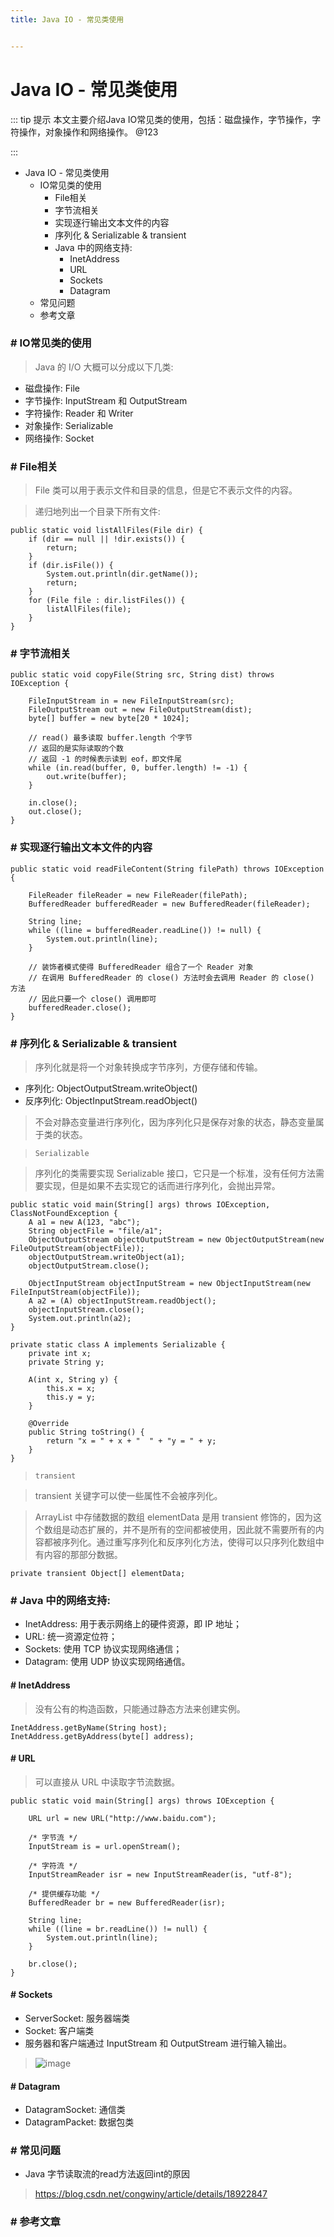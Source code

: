 ```yaml
---
title: Java IO - 常见类使用


---
```


# Java IO - 常见类使用

::: tip 提示
本文主要介绍Java IO常见类的使用，包括：磁盘操作，字节操作，字符操作，对象操作和网络操作。 @123

:::


*   Java IO - 常见类使用
    *   IO常见类的使用
        *   File相关
        *   字节流相关
        *   实现逐行输出文本文件的内容
        *   序列化 & Serializable & transient
        *   Java 中的网络支持:
            *   InetAddress
            *   URL
            *   Sockets
            *   Datagram
    *   常见问题
    *   参考文章

### # IO常见类的使用

> Java 的 I/O 大概可以分成以下几类:

*   磁盘操作: File
*   字节操作: InputStream 和 OutputStream
*   字符操作: Reader 和 Writer
*   对象操作: Serializable
*   网络操作: Socket

### # File相关

> File 类可以用于表示文件和目录的信息，但是它不表示文件的内容。

> 递归地列出一个目录下所有文件:

```
public static void listAllFiles(File dir) {
    if (dir == null || !dir.exists()) {
        return;
    }
    if (dir.isFile()) {
        System.out.println(dir.getName());
        return;
    }
    for (File file : dir.listFiles()) {
        listAllFiles(file);
    }
}
```

### # 字节流相关

```
public static void copyFile(String src, String dist) throws IOException {

    FileInputStream in = new FileInputStream(src);
    FileOutputStream out = new FileOutputStream(dist);
    byte[] buffer = new byte[20 * 1024];

    // read() 最多读取 buffer.length 个字节
    // 返回的是实际读取的个数
    // 返回 -1 的时候表示读到 eof，即文件尾
    while (in.read(buffer, 0, buffer.length) != -1) {
        out.write(buffer);
    }

    in.close();
    out.close();
}
```

### # 实现逐行输出文本文件的内容

```
public static void readFileContent(String filePath) throws IOException {

    FileReader fileReader = new FileReader(filePath);
    BufferedReader bufferedReader = new BufferedReader(fileReader);

    String line;
    while ((line = bufferedReader.readLine()) != null) {
        System.out.println(line);
    }

    // 装饰者模式使得 BufferedReader 组合了一个 Reader 对象
    // 在调用 BufferedReader 的 close() 方法时会去调用 Reader 的 close() 方法
    // 因此只要一个 close() 调用即可
    bufferedReader.close();
}
```

### # 序列化 & Serializable & transient

> 序列化就是将一个对象转换成字节序列，方便存储和传输。

*   序列化: ObjectOutputStream.writeObject()
*   反序列化: ObjectInputStream.readObject()

> 不会对静态变量进行序列化，因为序列化只是保存对象的状态，静态变量属于类的状态。

> `Serializable`

> 序列化的类需要实现 Serializable 接口，它只是一个标准，没有任何方法需要实现，但是如果不去实现它的话而进行序列化，会抛出异常。

```
public static void main(String[] args) throws IOException, ClassNotFoundException {
    A a1 = new A(123, "abc");
    String objectFile = "file/a1";
    ObjectOutputStream objectOutputStream = new ObjectOutputStream(new FileOutputStream(objectFile));
    objectOutputStream.writeObject(a1);
    objectOutputStream.close();

    ObjectInputStream objectInputStream = new ObjectInputStream(new FileInputStream(objectFile));
    A a2 = (A) objectInputStream.readObject();
    objectInputStream.close();
    System.out.println(a2);
}

private static class A implements Serializable {
    private int x;
    private String y;

    A(int x, String y) {
        this.x = x;
        this.y = y;
    }

    @Override
    public String toString() {
        return "x = " + x + "  " + "y = " + y;
    }
}
```

> `transient`

> transient 关键字可以使一些属性不会被序列化。

> ArrayList 中存储数据的数组 elementData 是用 transient 修饰的，因为这个数组是动态扩展的，并不是所有的空间都被使用，因此就不需要所有的内容都被序列化。通过重写序列化和反序列化方法，使得可以只序列化数组中有内容的那部分数据。

```
private transient Object[] elementData;
```

### # Java 中的网络支持:

*   InetAddress: 用于表示网络上的硬件资源，即 IP 地址；
*   URL: 统一资源定位符；
*   Sockets: 使用 TCP 协议实现网络通信；
*   Datagram: 使用 UDP 协议实现网络通信。

#### # InetAddress

> 没有公有的构造函数，只能通过静态方法来创建实例。

```
InetAddress.getByName(String host);
InetAddress.getByAddress(byte[] address);
```

#### # URL

> 可以直接从 URL 中读取字节流数据。

```
public static void main(String[] args) throws IOException {

    URL url = new URL("http://www.baidu.com");

    /* 字节流 */
    InputStream is = url.openStream();

    /* 字符流 */
    InputStreamReader isr = new InputStreamReader(is, "utf-8");

    /* 提供缓存功能 */
    BufferedReader br = new BufferedReader(isr);

    String line;
    while ((line = br.readLine()) != null) {
        System.out.println(line);
    }

    br.close();
}
```

#### # Sockets

*   ServerSocket: 服务器端类
*   Socket: 客户端类
*   服务器和客户端通过 InputStream 和 OutputStream 进行输入输出。

> ![image](images/ClienteServidorSockets1521731145260.jpg)

#### # Datagram

*   DatagramSocket: 通信类
*   DatagramPacket: 数据包类

### # 常见问题

*   Java 字节读取流的read方法返回int的原因

> https://blog.csdn.net/congwiny/article/details/18922847

### # 参考文章
